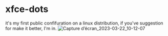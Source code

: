 # xfce-dots

it's my first public confifuration on  a linux distribution, if you've suggestion for make it better, I'm in.
![Capture d’écran_2023-03-22_10-12-07](https://user-images.githubusercontent.com/122700220/227806683-abf73479-c9bb-426a-addd-f92c8507c0a3.png)

